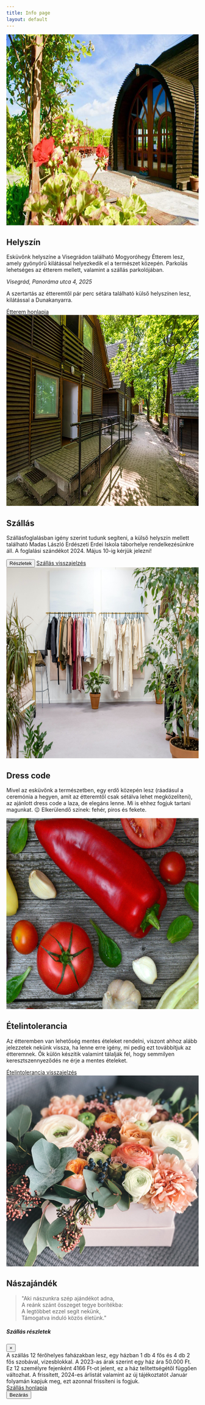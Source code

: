 ```yaml
---
title: Info page
layout: default
---
```


<!-- Helyszín -->
<div class="container col-xxl-8 px-4 py-5">
    <div class="row flex-lg-row-reverse align-items-center g-5 py-5">
      <div class="col-10 col-sm-8 col-lg-6 m-auto">
        <img src="images/etterem_2.jpg" class="d-block mx-lg-auto img-fluid rounded" alt="Bootstrap Themes" width="700" height="500" loading="lazy">
      </div>
      <div class="col-lg-6">
        <h2 class="display-5 fw-bold lh-1 mb-3">Helyszín</h2>
        <p class="lead fs-5 text-justify">Esküvőnk helyszíne a Visegrádon található Mogyoróhegy Étterem lesz, amely gyönyörű kilátással helyezkedik el a természet közepén. Parkolás lehetséges az étterem mellett, valamint a szállás parkolójában. 
<i><p class="fw-bolder h5 m-4">Visegrád, Panoráma utca 4, 2025</p></i>
<p class="lead fs-5 text-justify">A szertartás az étteremtől pár perc sétára található külső helyszínen lesz, kilátással a Dunakanyarra. </p>
 </p>
        <div class="d-grid gap-2 d-md-flex justify-content-md-start">
          <a class="btn btn-primary btn-lg px-4 me-md-2" href="https://www.mogyorohegy.hu/index.html">Étterem honlapja</a>
        </div>
      </div>
    </div>
</div>
<!-- Szállás  -->
<div class="container col-xxl-8 px-4 py-5">
    <div class="row flex-lg-row align-items-center g-5 py-5">
      <div class="col-10 col-sm-8 col-lg-6 m-auto">
        <img src="images/erdei_iskola.jpg" class="d-block mx-lg-auto img-fluid rounded" alt="Bootstrap Themes" width="700" height="500" loading="lazy">
      </div>
      <div class="col-lg-6">
        <h2 class="display-5 fw-bold lh-1 mb-3">Szállás</h2>
        <p class="lead fs-5">Szállásfoglalásban igény szerint tudunk segíteni, a külső helyszín mellett található Madas László Erdészeti Erdei Iskola táborhelye rendelkezésünkre áll. A foglalási szándékot 2024. Május 10-ig kérjük jelezni! </p>
        <div class="d-grid gap-2 d-md-flex justify-content-md-start">
          <button type="button" class="btn btn-primary btn-lg px-4 me-md-2" data-bs-toggle="modal" data-bs-target="#szallasModal">
            Részletek
          </button>
          <a href='mailto:nellacsicsi@gmail.com?Subject=Szállás' class="btn btn-primary btn-lg px-4 me-md-2">Szállás visszajelzés</a>
        </div>
      </div>
    </div>
</div>
<!-- Dress code -->
<div class="container col-xxl-8 px-4 py-5">
    <div class="row flex-lg-row-reverse align-items-center g-5 py-5">
      <div class="col-10 col-sm-8 col-lg-6 m-auto">
        <img src="images/clothes.jpg" class="d-block mx-lg-auto img-fluid rounded" alt="Bootstrap Themes" width="700" height="500" loading="lazy">
      </div>
      <div class="col-lg-6">
        <h2 class="display-5 fw-bold lh-1 mb-3">Dress code</h2>
        <p class="lead fs-5">Mivel az esküvőnk a természetben, egy erdő közepén lesz (ráadásul a ceremónia a hegyen, amit az étteremtől csak sétálva lehet megközelíteni), az ajánlott dress code a laza, de elegáns lenne. Mi is ehhez fogjuk tartani magunkat. 😉 
Elkerülendő színek: fehér, piros és fekete. </p>
      </div>
    </div>
</div>
<!-- Ételintolerancia -->
<div class="container col-xxl-8 px-4 py-5">
    <div class="row flex-lg-row align-items-center g-5 py-5">
      <div class="col-10 col-sm-8 col-lg-6 m-auto">
        <img src="images/food.jpg" class="d-block mx-lg-auto img-fluid rounded" alt="Bootstrap Themes" width="700" height="500" loading="lazy">
      </div>
      <div class="col-lg-6">
        <h2 class="display-5 fw-bold lh-1 mb-3">Ételintolerancia</h2>
        <p class="lead fs-5">Az étteremben van lehetőség mentes ételeket rendelni, viszont ahhoz alább jelezzetek nekünk vissza, ha lenne erre igény, mi pedig ezt továbbítjuk az étteremnek. Ők külön készítik valamint tálalják fel, hogy semmilyen keresztszennyeződés ne érje a mentes ételeket.
</p>
        <div class="d-grid gap-2 d-md-flex justify-content-md-start">
          <a href='mailto:nellacsicsi@gmail.com?Subject=Ételintolerancia' class="btn btn-primary btn-lg px-4 me-md-2">Ételintolerancia visszajelzés</a>
        </div>
      </div>
    </div>
</div>
<!-- Nászajándék -->
<div class="container col-xxl-8 px-4 py-5">
    <div class="row flex-lg-row-reverse align-items-center g-5 py-5">
      <div class="col-10 col-sm-8 col-lg-6 m-auto">
        <img src="images/gift.jpg" class="d-block mx-lg-auto img-fluid rounded" alt="Bootstrap Themes" width="700" height="500" loading="lazy">
      </div>
      <div class="col-lg-6">
        <h2 class="display-5 fw-bold lh-1 mb-3">Nászajándék</h2>
        <blockquote class="blockquote">
        <p class="lead fs-5">"Aki nászunkra szép ajándékot adna, <br>
A reánk szánt összeget tegye borítékba:<br>
A legtöbbet ezzel segít nekünk,<br>
Támogatva induló közös életünk."</p>
</blockquote>
      </div>
    </div>
</div>

<!-- Szállás részletek -->
<div class="modal fade" id="szallasModal" tabindex="-1" role="dialog" aria-labelledby="szallasModalLabel" aria-hidden="true">
  <div class="modal-dialog modal-dialog-centered modal-lg" role="document">
    <div class="modal-content">
      <div class="modal-header">
        <h5 class="modal-title" id="szallasModalLabel">Szállás részletek</h5>
        <button type="button" class="btn-close" data-bs-dismiss="modal" aria-label="Close">
          <span aria-hidden="true">&times;</span>
        </button>
      </div>
      <div class="modal-body text-justify">
        A szállás 12 férőhelyes faházakban lesz, egy házban 1 db 4 fős és 4 db 2 fős szobával, vizesblokkal. A 2023-as árak szerint egy ház ára 50.000 Ft. Ez 12 személyre fejenként 4166 Ft-ot jelent, ez a ház telítettségétől függően változhat. A frissített, 2024-es árlistát valamint az új tájékoztatót Január folyamán kapjuk meg, ezt azonnal frissíteni is fogjuk.<br>
          <a class="link-primary" href="https://parkerdo.hu/turizmus/turistaszallasok/madas-laszlo-erdeszeti-erdei-iskola/">Szállás honlapja</a>
      </div>
      <div class="modal-footer">
        <button type="button" class="btn btn-secondary" data-bs-dismiss="modal">Bezárás</button>
      </div>
    </div>
  </div>
</div>